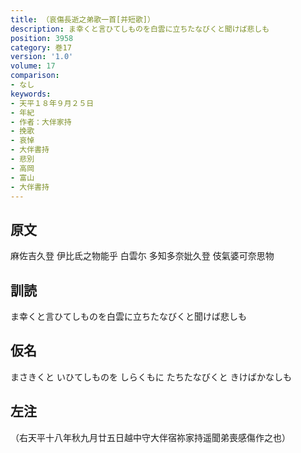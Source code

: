 ```yaml
---
title: （哀傷長逝之弟歌一首[并短歌]）
description: ま幸くと言ひてしものを白雲に立ちたなびくと聞けば悲しも
position: 3958
category: 巻17
version: '1.0'
volume: 17
comparison:
- なし
keywords:
- 天平１８年９月２５日
- 年紀
- 作者：大伴家持
- 挽歌
- 哀悼
- 大伴書持
- 悲別
- 高岡
- 富山
- 大伴書持
---
```


## 原文

麻佐吉久登 伊比氐之物能乎 白雲尓 多知多奈妣久登 伎氣婆可奈思物

## 訓読

ま幸くと言ひてしものを白雲に立ちたなびくと聞けば悲しも

## 仮名

まさきくと いひてしものを しらくもに たちたなびくと きけばかなしも

## 左注

（右天平十八年秋九月廿五日越中守大伴宿祢家持遥聞弟喪感傷作之也）

